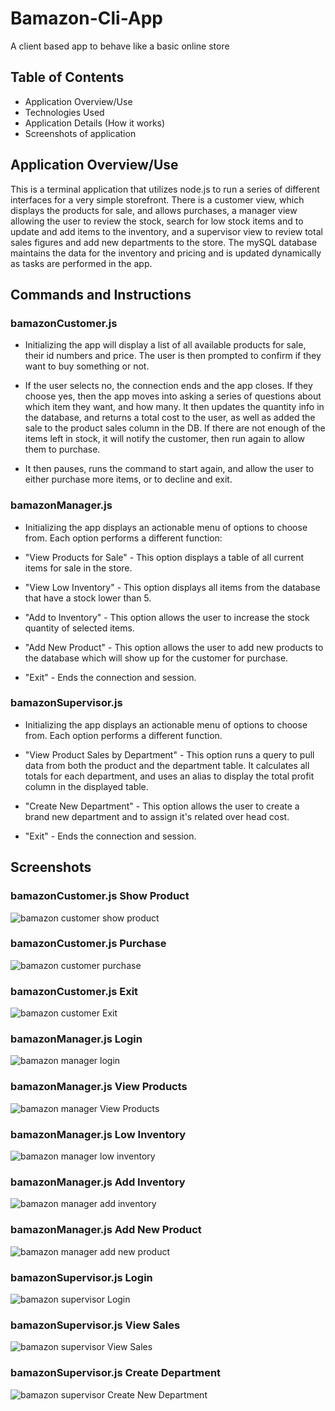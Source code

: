 # Bamazon-Cli-App
A client based app to behave like a basic online store

## Table of Contents

* Application Overview/Use
* Technologies Used
* Application Details (How it works)
* Screenshots of application

## Application Overview/Use

This is a terminal application that utilizes node.js to run a series of different interfaces for a very simple storefront. There is a customer view, which displays the products for sale, and allows purchases, a manager view allowing the user to review the stock, search for low stock items and to update and add items to the inventory, and a supervisor view to review total sales figures and add new departments to the store. The mySQL database maintains the data for the inventory and pricing and is updated dynamically as tasks are performed in the app. 

## Commands and Instructions

### bamazonCustomer.js

* Initializing the app will display a list of all available products for sale, their id numbers and price. The user is then prompted to confirm if they want to buy something or not. 

* If the user selects no, the connection ends and the app closes. If they choose yes, then the app moves into asking a series of questions about which item they want, and how many. It then updates the quantity info in the database, and returns a total cost to the user, as well as added the sale to the product sales column in the DB. If there are not enough of the items left in stock, it will notify the customer, then run again to allow them to purchase.

* It then pauses, runs the command to start again, and allow the user to either purchase more items, or to decline and exit.

### bamazonManager.js

* Initializing the app displays an actionable menu of options to choose from. Each option performs a different function: 

* "View Products for Sale" - This option displays a table of all current items for sale in the store.

* "View Low Inventory" - This option displays all items from the database that have a stock lower than 5. 

* "Add to Inventory" - This option allows the user to increase the stock quantity of selected items.

* "Add New Product" - This option allows the user to add new products to the database which will show up for the customer for purchase.

* "Exit" - Ends the connection and session. 

### bamazonSupervisor.js

* Initializing the app displays an actionable menu of options to choose from. Each option performs a different function.

* "View Product Sales by Department" - This option runs a query to pull data from both the product and the department table. It calculates all totals for each department, and uses an alias to display the total profit column in the displayed table.

* "Create New Department" - This option allows the user to create a brand new department and to assign it's related over head cost.

* "Exit" - Ends the connection and session.

## Screenshots

### bamazonCustomer.js Show Product
![bamazon customer show product](./images/bamazon_customer_showProduct.png)

### bamazonCustomer.js Purchase
![bamazon customer purchase](./images/bamazon_customer_purchase.png)

### bamazonCustomer.js Exit
![bamazon customer Exit](./images/bamazon_customer_exit.png)

### bamazonManager.js Login
![bamazon manager login](./images/bamazon_manager_login.png)

### bamazonManager.js View Products
![bamazon manager View Products](./images/bamazon_manager_view_products.png)

### bamazonManager.js Low Inventory
![bamazon manager low inventory](./images/bamazon_manager_view_low_inventory.png)

### bamazonManager.js Add Inventory
![bamazon manager add inventory](./images/bamazon_manager_add_to_inventory.png)

### bamazonManager.js Add New Product
![bamazon manager add new product](./images/bamazon_manager_add_new_product.png)

### bamazonSupervisor.js Login
![bamazon supervisor Login](./images/bamazon_supervisor_login.png)

### bamazonSupervisor.js View Sales
![bamazon supervisor View Sales](./images/bamazon_supervisor_view_sales_by_dept.png)

### bamazonSupervisor.js Create Department
![bamazon supervisor Create New Department](./images/bamazon_supervisor_create_new_department.png)